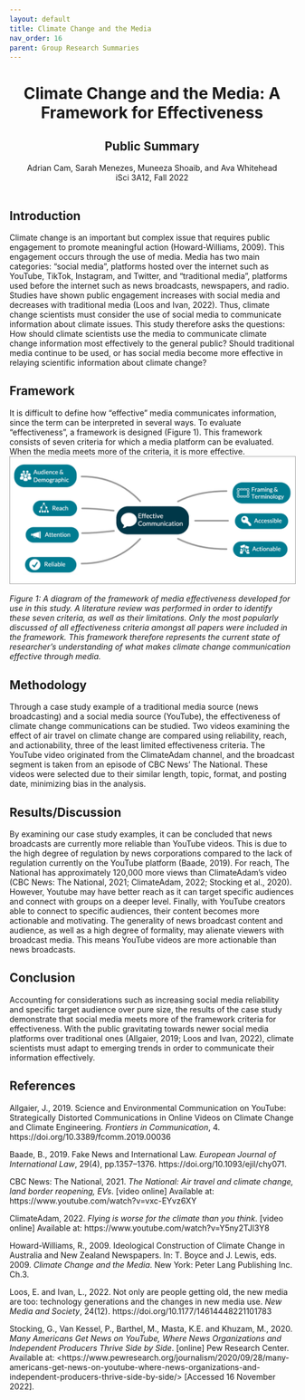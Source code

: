 ```yaml
---
layout: default
title: Climate Change and the Media
nav_order: 16
parent: Group Research Summaries
---
```


<div align="center"><h1>Climate Change and the Media: A Framework for Effectiveness</h1></div>
<div align="center"><h2>Public Summary</h2></div>
<div align="center">Adrian Cam, Sarah Menezes, Muneeza Shoaib, and Ava Whitehead</div>
<div align="center">iSci 3A12, Fall 2022</div>

<br> 

## Introduction
Climate change is an important but complex issue that requires public engagement to promote meaningful action (Howard-Williams, 2009). This engagement occurs through the use of media. Media has two main categories: “social media”, platforms hosted over the internet such as YouTube, TikTok, Instagram, and Twitter, and “traditional media”, platforms used before the internet such as news broadcasts, newspapers, and radio. Studies have shown public engagement increases with social media and decreases with traditional media (Loos and Ivan, 2022). Thus, climate change scientists must consider the use of social media to communicate information about climate issues. This study therefore asks the questions: How should climate scientists use the media to communicate climate change information most effectively to the general public? Should traditional media continue to be used, or has social media become more effective in relaying scientific information about climate change?

## Framework
It is difficult to define how “effective” media communicates information, since the term can be interpreted in several ways. To evaluate “effectiveness”, a framework is designed (Figure 1). This framework consists of seven criteria for which a media platform can be evaluated. When the media meets more of the criteria, it is more effective. 
<img src="group6-figure1.png" alt="Enter a short description of your figure" width="700" style="border: 1px solid darkgrey">

*Figure 1: A diagram of the framework of media effectiveness developed for use in this study. A literature review was performed in order to identify these seven criteria, as well as their limitations. Only the most popularly discussed of all effectiveness criteria amongst all papers were included in the framework. This framework therefore represents the current state of researcher’s understanding of what makes climate change communication effective through media.*

## Methodology
Through a case study example of a traditional media source (news broadcasting) and a social media source (YouTube), the effectiveness of climate change communications can be studied. Two videos examining the effect of air travel on climate change are compared using reliability, reach, and actionability, three of the least limited effectiveness criteria. The YouTube video originated from the ClimateAdam channel, and the broadcast segment is taken from an episode of CBC News’ The National. These videos were selected due to their similar length, topic, format, and posting date, minimizing bias in the analysis.

## Results/Discussion
By examining our case study examples, it can be concluded that news broadcasts are currently more reliable than YouTube videos. This is due to the high degree of regulation by news corporations compared to the lack of regulation currently on the YouTube platform (Baade, 2019). For reach, The National has approximately 120,000 more views than ClimateAdam’s video (CBC News: The National, 2021; ClimateAdam, 2022; Stocking et al., 2020). However, Youtube may have better reach as it can target specific audiences and connect with groups on a deeper level. Finally, with YouTube creators able to connect to specific audiences, their content becomes more actionable and motivating. The generality of news broadcast content and audience, as well as a high degree of formality, may alienate viewers with broadcast media. This means YouTube videos are more actionable than news broadcasts.

## Conclusion
Accounting for considerations such as increasing social media reliability and specific target audience over pure size, the results of the case study demonstrate that social media meets more of the framework criteria for effectiveness. With the public gravitating towards newer social media platforms over traditional ones (Allgaier, 2019; Loos and Ivan, 2022), climate scientists must adapt to emerging trends in order to communicate their information effectively.

## References
Allgaier, J., 2019. Science and Environmental Communication on YouTube: Strategically Distorted Communications in Online Videos on Climate Change and Climate Engineering. *Frontiers in Communication*, 4. https<spac>://doi.<spac>org/10.3389/<spac>fcomm.2019.00036

Baade, B., 2019. Fake News and International Law. *European Journal of International Law*, 29(4), pp.1357–1376. https<spac>://doi.org/<spac>10.1093/<spac>ejil/chy071.

CBC News: The National, 2021. *The National: Air travel and climate change, land border reopening, EVs*. [video online] Available at: https<spac>://<spac>w<spac>w<spac>w.<spac>youtube<spac>.com/<spac>watch?v=vxc-EYvz6XY

ClimateAdam, 2022. *Flying is worse for the climate than you think*. [video online] Available at: https<spac>://<spac>w<spac>w<spac>w.<spac>youtube.<spac>com/watch?v=Y5ny2TJl3Y8

Howard-Williams, R., 2009. Ideological Construction of Climate Change in Australia and New Zealand Newspapers. In: T. Boyce and J. Lewis, eds. 2009. *Climate Change and the Media*. New York: Peter Lang Publishing Inc. Ch.3.

Loos, E. and Ivan, L., 2022. Not only are people getting old, the new media are too: technology generations and the changes in new media use. *New Media and Society*, 24(12). https<spac>://doi.org/<spac>10.1177/<spac>14614448221101783

Stocking, G., Van Kessel, P., Barthel, M., Masta, K.E. and Khuzam, M., 2020. *Many Americans Get News on YouTube, Where News Organizations and Independent Producers Thrive Side by Side*. [online] Pew Research Center. Available at: <https<spac>://<spac>w<spac>w<spac>w.<spac>pewresearch.<spac>org/journalism/<spac>2020/09/28/many-americans-get-news-on-youtube-where-news-organizations-and-independent-producers-thrive-side-by-side/> [Accessed 16 November 2022].



